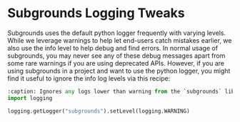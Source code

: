 # Subgrounds Logging Tweaks

Subgrounds uses the default python logger frequently with varying levels. While we leverage warnings to help let end-users catch mistakes earlier, we also use the info level to help debug and find errors. In normal usage of subgrounds, you may never see any of these debug messages apart from some rare warnings if you are using deprecated APIs. However, if you are using subgrounds in a project and want to use the python logger, you might find it useful to ignore the info log levels via this recipe:

```py
:caption: Ignores any logs lower than warning from the `subgrounds` library
import logging

logging.getLogger("subgrounds").setLevel(logging.WARNING)
```
